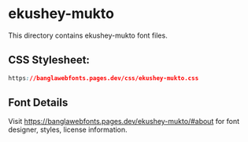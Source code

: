 # ekushey-mukto

This directory contains ekushey-mukto font files.

## CSS Stylesheet:
```css
https://banglawebfonts.pages.dev/css/ekushey-mukto.css
```

## Font Details
Visit https://banglawebfonts.pages.dev/ekushey-mukto/#about for font designer, styles, license information.